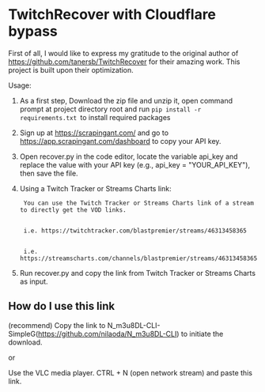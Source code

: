 
# TwitchRecover with Cloudflare bypass

First of all, I would like to express my gratitude to the original author of https://github.com/tanersb/TwitchRecover for their amazing work. This project is built upon their optimization.

Usage: 

1. As a first step, Download the zip file and unzip it, open command prompt at project directory root and run ```pip install -r requirements.txt ```to install required packages

2. Sign up at https://scrapingant.com/ and go to https://app.scrapingant.com/dashboard to copy your API key.

3. Open recover.py in the code editor, locate the variable api_key and replace the value with your API key 
   (e.g., api_key = "YOUR_API_KEY"), then save the file.

4. Using a Twitch Tracker or Streams Charts link: 

        You can use the Twitch Tracker or Streams Charts link of a stream to directly get the VOD links. 


        i.e. https://twitchtracker.com/blastpremier/streams/46313458365


        i.e. https://streamscharts.com/channels/blastpremier/streams/46313458365

5. Run recover.py and copy the link from Twitch Tracker or Streams Charts as input.



## How do I use this link


(recommend) Copy the link to N_m3u8DL-CLI-SimpleG(https://github.com/nilaoda/N_m3u8DL-CLI) to initiate the download.

or

Use the VLC media player. 
CTRL + N (open network stream) and paste this link.



